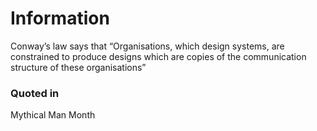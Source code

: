 # Information
Conway’s law says that “Organisations, which design systems, are constrained to produce designs which are copies of the communication structure of these organisations”

### Quoted in
Mythical Man Month